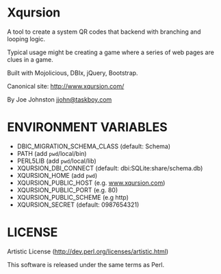 # Xqursion

A tool to create a system QR codes that backend with branching and looping logic.

Typical usage might be creating a game where a series of web pages are clues
in a game.

Built with Mojolicious, DBIx, jQuery, Bootstrap.

Canonical site: http://www.xqursion.com/

By Joe Johnston <jjohn@taskboy.com>

# ENVIRONMENT VARIABLES

 * DBIC_MIGRATION_SCHEMA_CLASS (default: Schema)
 * PATH                        (add `pwd`/local/bin)
 * PERL5LIB                    (add `pwd`/local/lib)
 * XQURSION_DBI_CONNECT        (default: dbi:SQLite:share/schema.db)
 * XQURSION_HOME               (add `pwd`)
 * XQURSION_PUBLIC_HOST        (e.g. www.xqursion.com)
 * XQURSION_PUBLIC_PORT        (e.g. 80)
 * XQURSION_PUBLIC_SCHEME      (e.g  http)
 * XQURSION_SECRET             (default: 0987654321)
 
# LICENSE

Artistic License (http://dev.perl.org/licenses/artistic.html)

This software is released under the same terms as Perl.

